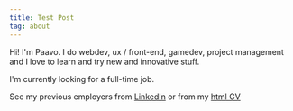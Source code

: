 ```yaml
---
title: Test Post
tag: about
---
```


Hi! I'm Paavo. I do webdev, ux / front-end, gamedev, project management and I love to learn and try new and innovative stuff.

I'm currently looking for a full-time job.

See my previous employers from [LinkedIn](https://www.linkedin.com/in/paavonelimarkka) or from my [html CV](./cv)